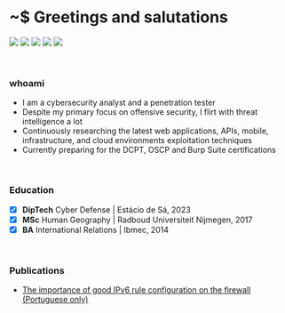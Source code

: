 # ~$ Greetings and salutations

<p><a href="https://github.com/igorkcarneiro"><img src="https://img.shields.io/badge/-GitHub-black?style=flat-square&logo=github"></a>
<a href="https://www.linkedin.com/in/igor-carneiro/"><img src="https://img.shields.io/badge/-LinkedIn-blue?style=flat-square&logo=linkedin"></a> 
<a href="mailto:igorcarneiros@pm.me"><img src="https://img.shields.io/badge/-Protonmail-purple?style=flat-square&logo=protonmail"></a> 
<a href="https://api.whatsapp.com/send?phone=21978780401"><img src="https://img.shields.io/badge/-Whatsapp-4CA143?style=flat-square&labelColor=4CA143&logo=whatsapp&logoColor=white"></a>
<a href="https://www.kriari.net"><img src="https://img.shields.io/badge/-kriari.net-088734?style=flat-square"></a></p>

<br>

### whoami

- I am a cybersecurity analyst and a penetration tester
- Despite my primary focus on offensive security, I flirt with threat intelligence a lot
- Continuously researching the latest web applications, APIs, mobile, infrastructure, and cloud environments exploitation techniques
- Currently preparing for the DCPT, OSCP and Burp Suite certifications

<br>

### Education
- [x] <b>DipTech</b> Cyber Defense | Estácio de Sá, 2023
- [x] <b>MSc</b> Human Geography | Radboud Universiteit Nijmegen, 2017
- [x] <b>BA</b> International Relations | Ibmec, 2014

<br>

### Publications

- [The importance of good IPv6 rule configuration on the firewall (Portuguese only)](https://sidechannel.blog/a-importancia-de-uma-boa-configuracao-de-regras-ipv6-no-firewall/)

